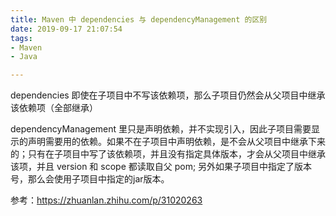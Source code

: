 ```yaml
---
title: Maven 中 dependencies 与 dependencyManagement 的区别
date: 2019-09-17 21:07:54
tags:
- Maven
- Java

---
```

dependencies 即使在子项目中不写该依赖项，那么子项目仍然会从父项目中继承该依赖项（全部继承）

dependencyManagement 里只是声明依赖，并不实现引入，因此子项目需要显示的声明需要用的依赖。如果不在子项目中声明依赖，是不会从父项目中继承下来的；只有在子项目中写了该依赖项，并且没有指定具体版本，才会从父项目中继承该项，并且 version 和 scope 都读取自父 pom; 另外如果子项目中指定了版本号，那么会使用子项目中指定的jar版本。

参考：https://zhuanlan.zhihu.com/p/31020263